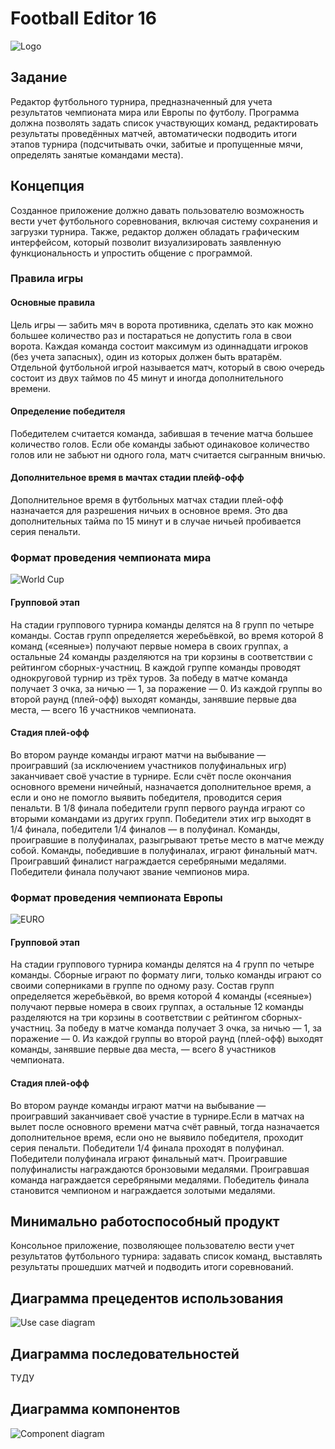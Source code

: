 # Football Editor 16
![Logo](/sources/FootballEditor16/GUIApp/Resources/menu_background.jpg)

## Задание
Редактор футбольного турнира, предназначенный для учета результатов чемпионата мира или Европы по футболу. Программа должна позволять задать список участвующих команд, редактировать результаты проведённых матчей, автоматически подводить итоги этапов турнира (подсчитывать очки, забитые и пропущенные мячи, определять занятые командами места).

## Концепция
Созданное приложение должно давать пользователю возможность вести учет футбольного соревнования, включая систему сохранения и загрузки турнира. Также, редактор должен обладать графическим интерфейсом, который позволит визуализировать заявленную функциональность и упростить общение с программой.

### Правила игры
#### Основные правила
Цель игры — забить мяч в ворота противника, сделать это как можно большее количество раз и постараться не допустить гола в свои ворота. Каждая команда состоит максимум из одиннадцати игроков (без учета запасных), один из которых должен быть вратарём. Отдельной футбольной игрой называется матч, который в свою очередь состоит из двух таймов по 45 минут и иногда дополнительного времени.

#### Определение победителя 
Победителем считается команда, забившая в течение матча большее количество голов. Если обе команды забьют одинаковое количество голов или не забьют ни одного гола, матч считается сыгранным вничью.

#### Дополнительное время в мачтах стадии плейф-офф
Дополнительное время в футбольных матчах стадии плей-офф назначается для разрешения ничьих в основное время. Это два дополнительных тайма по 15 минут и в случае ничьей пробивается серия пенальти.

### Формат проведения чемпионата мира
![World Cup](report/worldcup_germany.jpg)
#### Групповой этап
На стадии группового турнира команды делятся на 8 групп по четыре команды. Состав групп определяется жеребьёвкой, во время которой 8 команд («сеяные») получают первые номера в своих группах, а остальные 24 команды разделяются на три корзины в соответствии с рейтингом сборных-участниц. В каждой группе команды проводят однокруговой турнир из трёх туров. За победу в матче команда получает 3 очка, за ничью — 1, за поражение — 0. Из каждой группы во второй раунд (плей-офф) выходят команды, занявшие первые два места, — всего 16 участников чемпионата.
#### Стадия плей-офф
Во втором раунде команды играют матчи на выбывание — проигравший (за исключением участников полуфинальных игр) заканчивает своё участие в турнире. Если счёт после окончания основного времени ничейный, назначается дополнительное время, а если и оно не помогло выявить победителя, проводится серия пенальти. В 1/8 финала победители групп первого раунда играют со вторыми командами из других групп. Победители этих игр выходят в 1/4 финала, победители 1/4 финалов — в полуфинал. Команды, проигравшие в полуфиналах, разыгрывают третье место в матче между собой. Команды, победившие в полуфиналах, играют финальный матч. Проигравший финалист награждается серебряными медалями. Победители финала получают звание чемпионов мира. 

### Формат проведения чемпионата Европы
![EURO](report/euro_spain.jpg)
#### Групповой этап
На стадии группового турнира команды делятся на 4 групп по четыре команды. Cборные играют по формату лиги, только команды играют со своими соперниками в группе по одному разу. Состав групп определяется жеребьёвкой, во время которой 4 команды («сеяные») получают первые номера в своих группах, а остальные 12 команды разделяются на три корзины в соответствии с рейтингом сборных-участниц. За победу в матче команда получает 3 очка, за ничью — 1, за поражение — 0. Из каждой группы во второй раунд (плей-офф) выходят команды, занявшие первые два места, — всего 8 участников чемпионата.
#### Стадия плей-офф
Во втором раунде команды играют матчи на выбывание — проигравший заканчивает своё участие в турнире.Если в матчах на вылет после основного времени матча счёт равный, тогда назначается дополнительное время, если оно не выявило победителя, проходит серия пенальти. Победители 1/4 финала проходят в полуфинал. Победители полуфинала играют финальный матч. Проигравшие полуфиналисты награждаются бронзовыми медалями. Проигравшая команда награждается серебряными медалями. Победитель финала становится чемпионом и награждается золотыми медалями.

## Минимально работоспособный продукт
Консольное приложение, позволяющее пользователю вести учет результатов футбольного турнира: задавать список команд, выставлять результаты прошедших матчей и подводить итоги соревнований.

## Диаграмма прецедентов использования
![Use case diagram](/report/diagrams/UseCaseDiagram.png)
## Диаграмма последовательностей
ТУДУ
## Диаграмма компонентов
![Component diagram](/report/diagrams/ComponentDiagram.png)
